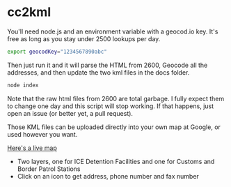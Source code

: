 # cc2kml

You'll need node.js and an environment variable with a geocod.io key. It's free as long as you stay under 2500 lookups per day.

````bash
export geocodKey="1234567890abc"
````

Then just run it and it will parse the HTML from 2600, Geocode all the addresses, and then update the two kml files in the docs folder.

````bash
node index
````

Note that the raw html files from 2600 are total garbage. I fully expect them to change one day and this script will stop working. If that happens, just open an issue (or better yet, a pull request).

Those KML files can be uploaded directly into your own map at Google, or used however you want.

[Here's a live map](https://t.co/hDRTbMlcWd)
* Two layers, one for ICE Detention Facilities and one for Customs and Border Patrol Stations
* Click on an icon to get address, phone number and fax number
